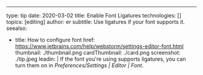 ---
type: tip
date: 2020-03-02
title: Enable Font Ligatures
technologies: []
topics: [editing]
author: er
subtitle: Use ligatures if your font supports it.
seealso:
- title: How to configure font
  href: https://www.jetbrains.com/help/webstorm/settings-editor-font.html
thumbnail: ./thumbnail.png
cardThumbnail: ./card.png
screenshot: ./tip.jpeg
leadin: |
  If the font you're using supports ligatures, you can turn them on 
  in *Preferences/Settings | Editor | Font*. 

